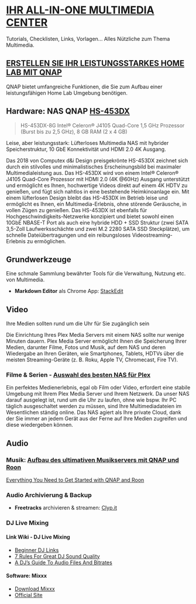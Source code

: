 # [IHR ALL-IN-ONE MULTIMEDIA CENTER](https://www.qnap.com/solution/home-multimedia/de-de/)

Tutorials, Checklisten, Links, Vorlagen... Alles Nützliche zum Thema Multimedia.

## [ERSTELLEN SIE IHR LEISTUNGSSTARKES HOME LAB MIT QNAP](https://www.qnap.com/solution/home-lab/de-de/)

QNAP bietet umfangreiche Funktionen, die Sie zum Aufbau einer leistungsfähigen Home Lab Umgebung benötigen.

## Hardware: NAS QNAP [HS-453DX](https://www.qnap.com/de-de/product/hs-453dx)

> HS-453DX-8G Intel® Celeron® J4105 Quad-Core 1,5 GHz Prozessor (Burst bis zu 2,5 GHz), 8 GB RAM (2 x 4 GB)

Leise, aber leistungsstark: Lüfterloses Multimedia NAS mit hybrider Speicherstruktur, 10 GbE Konnektivität und HDMI 2.0 4K Ausgang.

Das 2018 von Computex d&i Design preisgekrönte HS-453DX zeichnet sich durch ein stilvolles und minimalistisches Erscheinungsbild bei maximaler Multimedialeistung aus. Das HS-453DX wird von einem Intel® Celeron® J4105 Quad-Core Prozessor mit HDMI 2.0 (4K @60Hz) Ausgang unterstützt und ermöglicht es Ihnen, hochwertige Videos direkt auf einem 4K HDTV zu genießen, und fügt sich nahtlos in eine bestehende Heimkinoanlage ein. Mit einem lüfterlosen Design bleibt das HS-453DX im Betrieb leise und ermöglicht es Ihnen, ein Multimedia-Erlebnis, ohne störende Geräusche, in vollen Zügen zu genießen. Das HS-453DX ist ebenfalls für Hochgeschwindigkeits-Netzwerke konzipiert und bietet sowohl einen 10GbE NBASE-T Port als auch eine hybride HDD + SSD Struktur (zwei SATA 3,5-Zoll Laufwerksschächte und zwei M.2 2280 SATA SSD Steckplätze), um schnelle Dateiübertragungen und ein reibungsloses Videostreaming-Erlebnis zu ermöglichen.

## Grundwerkzeuge

Eine schmale Sammlung bewährter Tools für die Verwaltung, Nutzung etc. von Multimedia. 

- **Markdown Editor** als Chrome App: [StackEdit](https://stackedit.io/app#)

## Video

Ihre Medien sollten rund um die Uhr für Sie zugänglich sein

Die Einrichtung Ihres Plex Media Servers mit einem NAS sollte nur wenige Minuten dauern. Plex Media Server ermöglicht Ihnen die Speicherung Ihrer Medien, darunter Filme, Fotos und Musik, auf dem NAS und deren Wiedergabe an Ihren Geräten, wie Smartphones, Tablets, HDTVs über die meisten Streaming-Geräte (z. B. Roku, Apple TV, Chromecast, Fire TV).

### Filme & Serien - [Auswahl des besten NAS für Plex](https://www.qnap.com/solution/plex-best-nas/de-de/)

Ein perfektes Medienerlebnis, egal ob Film oder Video, erfordert eine stabile Umgebung mit Ihrem Plex Media Server und Ihrem Netzwerk. Da unser NAS darauf ausgelegt ist, rund um die Uhr zu laufen, ohne wie bspw. Ihr PC täglich ausgeschaltet werden zu müssen, sind Ihre Multimediadateien im Wesentlichen ständig online. Das NAS agiert als Ihre private Cloud, dank der Sie immer an jedem Gerät aus der Ferne auf Ihre Medien zugreifen und diese wiedergeben können.

## Audio

### Musik: [Aufbau des ultimativen Musikservers mit QNAP und Roon](https://www.qnap.com/solution/roon/de-de/)



[Everything You Need to Get Started with QNAP and Roon](https://blog.qnap.com/everything-you-need-to-get-started-with-qnap-and-roon/)

### Audio Archivierung & Backup

- **Freetracks** archivieren & streamen: [Clyp.it](https://clyp.it/user/psqp3m5x)


### DJ Live Mixing

#### Link Wiki - DJ Live Mixing

- [Beginner DJ Links](https://www.mixxx.org/wiki/doku.php/beginner_dj_links)
- [7 Rules For Great DJ Sound Quality](https://www.digitaldjtips.com/2012/12/7-rules-for-great-dj-sound-quality/)
- [A DJ’s Guide To Audio Files And Bitrates](https://djtechtools.com/2012/09/26/a-djs-guide-to-audio-files-and-bitrates/)

#### Software: Mixxx

- [Download Mixxx](https://www.mixxx.org/download/) 
- [Official Site](https://www.mixxx.org/)
